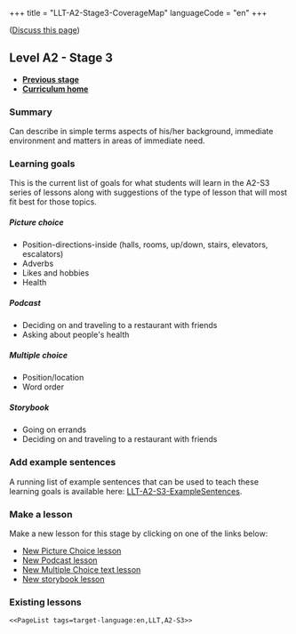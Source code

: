 +++
title = "LLT-A2-Stage3-CoverageMap"
languageCode = "en"
+++

([Discuss this page](/en/LLT-A2-Stage3-Talk))

## Level A2 - Stage 3

  - **[Previous stage](/en/LLT-A2-Stage2-CoverageMap)**
  - **[Curriculum home](/group/thelastlanguagetextbook/curriculum)**

### Summary

Can describe in simple terms aspects of his/her background, immediate
environment and matters in areas of immediate need.

### Learning goals

This is the current list of goals for what students will learn in the
A2-S3 series of lessons along with suggestions of the type of lesson
that will most fit best for those topics.

##### Picture choice

  - Position-directions-inside (halls, rooms, up/down, stairs,
    elevators, escalators)
  - Adverbs
  - Likes and hobbies
  - Health

##### Podcast

  - Deciding on and traveling to a restaurant with friends
  - Asking about people's health

##### Multiple choice

  - Position/location
  - Word order

##### Storybook

  - Going on errands
  - Deciding on and traveling to a restaurant with friends

### Add example sentences

A running list of example sentences that can be used to teach these
learning goals is available here:
[LLT-A2-S3-ExampleSentences](/en/LLT-A2-S3-ExampleSentences).

### Make a lesson

Make a new lesson for this stage by clicking on one of the links below:

  - [New Picture Choice
    lesson](https://wikiotics.org/new/flashcard_deck?template=picture_choice&tag=LLT&tag=A2-S3&tag=target-language:en)
  - [New Podcast
    lesson](https://wikiotics.org/new/flashcard_deck?template=podcast&tag=LLT&tag=A2-S3&tag=target-language:en)
  - [New Multiple Choice text
    lesson](https://wikiotics.org/new/flashcard_deck?template=phrase_choice&tag=LLT&tag=A2-S3&tag=target-language:en)
  - [New storybook
    lesson](https://wikiotics.org/new/flashcard_deck?template=storybook&tag=LLT&tag=A2-S3&tag=target-language:en)

### Existing lessons

`<<PageList tags=target-language:en,LLT,A2-S3>>`
